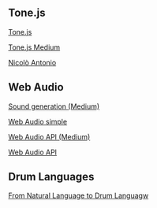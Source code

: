 

## Tone.js

[Tone.js](https://tonejs.github.io/)

[Tone.js Medium](https://medium.com/dev-red/tutorial-lets-make-music-with-javascript-and-tone-js-f6ac39d95b8c)

[Nicolò Antonio](https://www.andronio.me/2019/04/24/easily-play-a-song-track-in-javascript-using-tone-js-transport/)

## Web Audio

[Sound generation (Medium)](
https://medium.com/@soffritti.pierfrancesco/sound-generation-with-javascript-57b2fda65608
)

[Web Audio simple](https://marcgg.com/blog/2016/11/01/javascript-audio/)

[Web Audio API (Medium)](https://www.javascriptjanuary.com/blog/making-music-in-the-browser)

[Web Audio API](https://developer.mozilla.org/en-US/docs/Web/API/Web_Audio_API/Using_Web_Audio_API)


## Drum Languages

[From Natural Language to Drum Languagw](http://oicrm.org/wp-content/uploads/2016/08/Article-F.Cloarec-Heiss.pdf)
